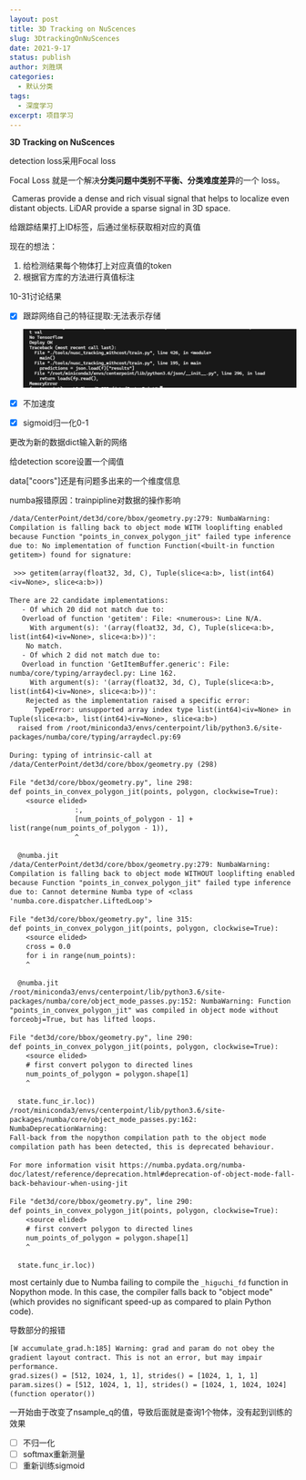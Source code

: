 ```yaml
---
layout: post
title: 3D Tracking on NuScences
slug: 3DtrackingOnNuScences
date: 2021-9-17
status: publish
author: 刘胜琪
categories: 
  - 默认分类
tags: 
  - 深度学习
excerpt: 项目学习
---
```


**3D Tracking on NuScences**

detection loss采用Focal loss

Focal Loss 就是一个解决**分类问题中类别不平衡、分类难度差异**的一个 loss。



​	Cameras provide a dense and rich visual signal that helps to localize even distant objects. LiDAR provide a sparse signal in 3D space.



给跟踪结果打上ID标签，后通过坐标获取相对应的真值

现在的想法：

1. 给检测结果每个物体打上对应真值的token
2. 根据官方库的方法进行真值标注

10-31讨论结果

- [x] 跟踪网络自己的特征提取:无法表示存储

  ![](2021-9-17-3D-Tracking-on-NuScences.assets/image-20211113101736628.png)

- [x] 不加速度

- [x] sigmoid归一化0-1



更改为新的数据dict输入新的网络



给detection score设置一个阈值

data["coors"]还是有问题多出来的一个维度信息



numba报错原因：trainpipline对数据的操作影响

```shell
/data/CenterPoint/det3d/core/bbox/geometry.py:279: NumbaWarning: 
Compilation is falling back to object mode WITH looplifting enabled because Function "points_in_convex_polygon_jit" failed type inference due to: No implementation of function Function(<built-in function getitem>) found for signature:
 
 >>> getitem(array(float32, 3d, C), Tuple(slice<a:b>, list(int64)<iv=None>, slice<a:b>))
 
There are 22 candidate implementations:
   - Of which 20 did not match due to:
   Overload of function 'getitem': File: <numerous>: Line N/A.
     With argument(s): '(array(float32, 3d, C), Tuple(slice<a:b>, list(int64)<iv=None>, slice<a:b>))':
    No match.
   - Of which 2 did not match due to:
   Overload in function 'GetItemBuffer.generic': File: numba/core/typing/arraydecl.py: Line 162.
     With argument(s): '(array(float32, 3d, C), Tuple(slice<a:b>, list(int64)<iv=None>, slice<a:b>))':
    Rejected as the implementation raised a specific error:
      TypeError: unsupported array index type list(int64)<iv=None> in Tuple(slice<a:b>, list(int64)<iv=None>, slice<a:b>)
  raised from /root/miniconda3/envs/centerpoint/lib/python3.6/site-packages/numba/core/typing/arraydecl.py:69

During: typing of intrinsic-call at /data/CenterPoint/det3d/core/bbox/geometry.py (298)

File "det3d/core/bbox/geometry.py", line 298:
def points_in_convex_polygon_jit(points, polygon, clockwise=True):
    <source elided>
                :,
                [num_points_of_polygon - 1] + list(range(num_points_of_polygon - 1)),
                ^

  @numba.jit
/data/CenterPoint/det3d/core/bbox/geometry.py:279: NumbaWarning: 
Compilation is falling back to object mode WITHOUT looplifting enabled because Function "points_in_convex_polygon_jit" failed type inference due to: Cannot determine Numba type of <class 'numba.core.dispatcher.LiftedLoop'>

File "det3d/core/bbox/geometry.py", line 315:
def points_in_convex_polygon_jit(points, polygon, clockwise=True):
    <source elided>
    cross = 0.0
    for i in range(num_points):
    ^

  @numba.jit
/root/miniconda3/envs/centerpoint/lib/python3.6/site-packages/numba/core/object_mode_passes.py:152: NumbaWarning: Function "points_in_convex_polygon_jit" was compiled in object mode without forceobj=True, but has lifted loops.

File "det3d/core/bbox/geometry.py", line 290:
def points_in_convex_polygon_jit(points, polygon, clockwise=True):
    <source elided>
    # first convert polygon to directed lines
    num_points_of_polygon = polygon.shape[1]
    ^

  state.func_ir.loc))
/root/miniconda3/envs/centerpoint/lib/python3.6/site-packages/numba/core/object_mode_passes.py:162: NumbaDeprecationWarning: 
Fall-back from the nopython compilation path to the object mode compilation path has been detected, this is deprecated behaviour.

For more information visit https://numba.pydata.org/numba-doc/latest/reference/deprecation.html#deprecation-of-object-mode-fall-back-behaviour-when-using-jit

File "det3d/core/bbox/geometry.py", line 290:
def points_in_convex_polygon_jit(points, polygon, clockwise=True):
    <source elided>
    # first convert polygon to directed lines
    num_points_of_polygon = polygon.shape[1]
    ^

  state.func_ir.loc))
```

most certainly due to Numba failing to compile the `_higuchi_fd` function in Nopython mode. In this case, the compiler falls back to "object mode" (which provides no significant speed-up as compared to plain Python code).

导数部分的报错

```shell
[W accumulate_grad.h:185] Warning: grad and param do not obey the gradient layout contract. This is not an error, but may impair performance.
grad.sizes() = [512, 1024, 1, 1], strides() = [1024, 1, 1, 1]
param.sizes() = [512, 1024, 1, 1], strides() = [1024, 1, 1024, 1024] (function operator())
```

一开始由于改变了nsample_q的值，导致后面就是查询1个物体，没有起到训练的效果

- [ ] 不归一化
- [ ] softmax重新测量
- [ ] 重新训练sigmoid

